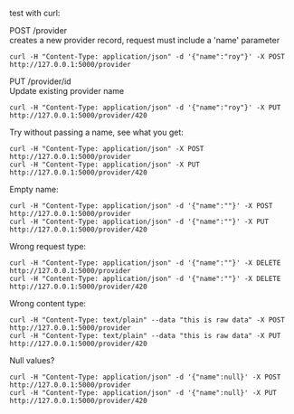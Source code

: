 test with curl:  

POST /provider  
creates a new provider record, request must include a 'name' parameter 

```curl -H "Content-Type: application/json" -d '{"name":"roy"}' -X POST http://127.0.0.1:5000/provider  ```

PUT /provider/id  
Update existing provider name  

```curl -H "Content-Type: application/json" -d '{"name":"roy"}' -X PUT http://127.0.0.1:5000/provider/420```

Try without passing a name, see what you get:  

```curl -H "Content-Type: application/json" -X POST http://127.0.0.1:5000/provider```  
```curl -H "Content-Type: application/json" -X PUT http://127.0.0.1:5000/provider/420```

Empty name:  

```curl -H "Content-Type: application/json" -d '{"name":""}' -X POST http://127.0.0.1:5000/provider```  
```curl -H "Content-Type: application/json" -d '{"name":""}' -X PUT http://127.0.0.1:5000/provider/420```

Wrong request type:  

```curl -H "Content-Type: application/json" -d '{"name":""}' -X DELETE http://127.0.0.1:5000/provider```  
```curl -H "Content-Type: application/json" -d '{"name":""}' -X DELETE http://127.0.0.1:5000/provider/420```

Wrong content type:  

```curl -H "Content-Type: text/plain" --data "this is raw data" -X POST http://127.0.0.1:5000/provider```  
```curl -H "Content-Type: text/plain" --data "this is raw data" -X PUT http://127.0.0.1:5000/provider/420```

Null values?  

```curl -H "Content-Type: application/json" -d '{"name":null}' -X POST http://127.0.0.1:5000/provider```  
```curl -H "Content-Type: application/json" -d '{"name":null}' -X PUT http://127.0.0.1:5000/provider/420```
